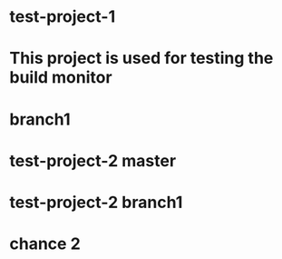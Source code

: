# test-project-1
# This project is used for testing the build monitor
# branch1
# test-project-2 master
# test-project-2 branch1
# chance 2
